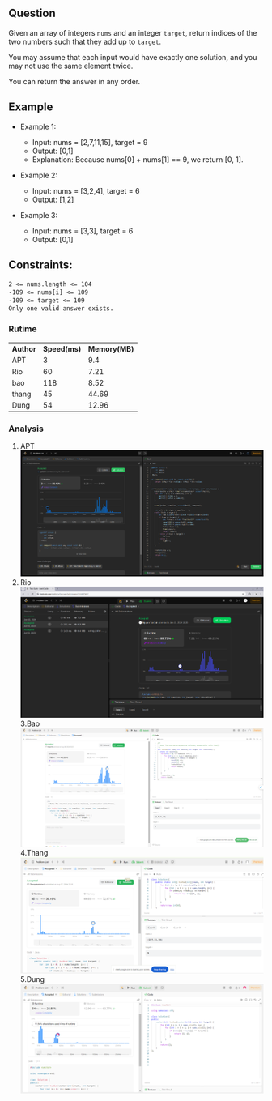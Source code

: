 

## Question

Given an array of integers <code>nums</code> and an integer <code>target</code>, return indices of the two numbers such that they add up to <code>target</code>.

You may assume that each input would have exactly one solution, and you may not use the same element twice.

You can return the answer in any order.

## Example

- Example 1:

    * Input: nums = [2,7,11,15], target = 9
    * Output: [0,1]
    * Explanation: Because nums[0] + nums[1] == 9, we return [0, 1].
- Example 2:

    * Input: nums = [3,2,4], target = 6
    * Output: [1,2]
- Example 3:

    * Input: nums = [3,3], target = 6
    * Output: [0,1]

## Constraints:

    2 <= nums.length <= 104
    -109 <= nums[i] <= 109
    -109 <= target <= 109
    Only one valid answer exists.

### Rutime
<table>
  <tr>
    <th>Author</th>
    <th>Speed(ms)</th>
    <th>Memory(MB)</th>
  </tr>
  <tr>
    <td>APT</td>
    <td>3</td>
    <td>9.4</td>
  </tr> 
  <tr>
    <td>Rio</td>
    <td>60</td >
    <td>7.21</td>
  </tr>
  <tr>
    <td>bao</td>
    <td>118</td>
    <td>8.52</td>
  </tr>
  <tr>
    <td>thang</td>
    <td>45</td>
    <td>44.69</td>
  </tr>
  <tr>
    <td>Dung</td>
    <td>54</td>
    <td>12.96</td>
  </tr>
</table>


### Analysis
1. APT 
![im](img/apt.png)
2. Rio 
![im](img/rio.png)
3.Bao
![im](img/bao.png)
4.Thang
![im](img/svhb.png)
5.Dung
![im](img/dung.png)

